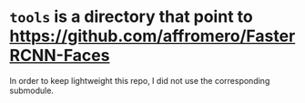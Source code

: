 # `tools` is a directory that point to https://github.com/affromero/FasterRCNN-Faces 
In order to keep lightweight this repo, I did not use the corresponding submodule.
